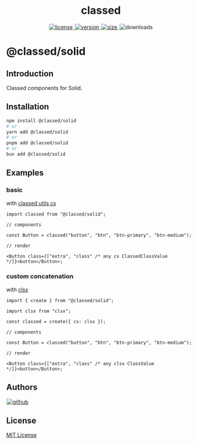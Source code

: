 <p>
  <h1 align="center">classed</h1>
</p>

<p align="center">
  <a title="license" href="https://github.com/flamrdevs/classed/blob/main/LICENSE">
    <img title="license" alt="license" src="https://none.deno.dev/npm/l/@classed/solid" hspace="1">
  </a>
  <a title="version" href="https://www.npmjs.com/package/@classed/solid">
    <img title="version" alt="version" src="https://none.deno.dev/npm/v/@classed/solid" hspace="1">
  </a>
  <a title="size" href="https://bundlejs.com/?q=@classed/solid">
    <img title="size" alt="size" src="https://none.deno.dev/bundlejs/mz/@classed/solid" hspace="1">
  </a>
  <img title="npm monthly downloads" alt="downloads" src="https://none.deno.dev/npm/dm/@classed/solid" hspace="1">
</p>

# @classed/solid

## Introduction

Classed components for Solid.

## Installation

```sh
npm install @classed/solid
# or
yarn add @classed/solid
# or
pnpm add @classed/solid
# or
bun add @classed/solid
```

## Examples

### basic

with [classed utils cx](https://www.npmjs.com/package/@classed/utils)

```tsx
import classed from "@classed/solid";

// components

const Button = classed("button", "btn", "btn-primary", "btn-medium");

// render

<Button class={["extra", "class" /* any cx ClassedClassValue */]}>button</Button>;
```

### custom concatenation

with [clsx](https://www.npmjs.com/package/clsx)

```tsx
import { create } from "@classed/solid";

import clsx from "clsx";

const classed = create({ cx: clsx });

// components

const Button = classed("button", "btn", "btn-primary", "btn-medium");

// render

<Button class={["extra", "class" /* any clsx ClassValue */]}>button</Button>;
```

## Authors

<p>
  <a title="github" href="https://github.com/flamrdevs">
    <picture>
      <source media="(prefers-color-scheme: dark)" srcset="https://flamrdevs.pages.dev/badge/dark.svg">
      <img alt="github" src="https://flamrdevs.pages.dev/badge/light.svg" hspace="1">
    </picture>
  </a>
</p>

## License

[MIT License](https://github.com/flamrdevs/classed/blob/main/LICENSE)
